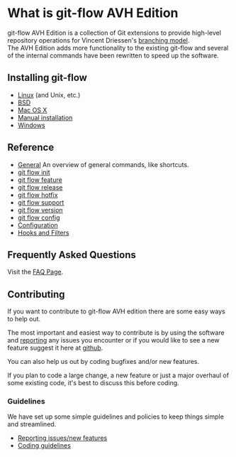 # What is git-flow AVH Edition
git-flow AVH Edition is a collection of Git extensions to provide high-level 
repository operations for Vincent Driessen's [branching model](http://nvie.com/posts/a-successful-git-branching-model/).  
The AVH Edition adds more functionality to the existing git-flow and several of 
the internal commands have been rewritten to speed up the software. 

## Installing git-flow

* [Linux](https://github.com/petervanderdoes/gitflow/wiki/Installing-on-Linux,-Unix,-etc.) (and Unix, etc.)
* [BSD](https://github.com/petervanderdoes/gitflow/wiki/Installing-on-BSD-systems)
* [Mac OS X](https://github.com/petervanderdoes/gitflow/wiki/Installing-on-Mac-OS-X)
* [Manual installation](https://github.com/petervanderdoes/gitflow/wiki/Installing-manually)
* [Windows](https://github.com/petervanderdoes/gitflow/wiki/Installing-on-Windows)

## Reference
* [General](https://github.com/petervanderdoes/gitflow/wiki/Reference:-General) An overview of general commands, like shortcuts.
* [git flow init](https://github.com/petervanderdoes/gitflow/wiki/Reference:-git-flow-init)
* [git flow feature](https://github.com/petervanderdoes/gitflow/wiki/Reference:-git-flow-feature)
* [git flow release](https://github.com/petervanderdoes/gitflow/wiki/Reference:-git-flow-release)
* [git flow hotfix](https://github.com/petervanderdoes/gitflow/wiki/Reference:-git-flow-hotfix)
* [git flow support](https://github.com/petervanderdoes/gitflow/wiki/Reference:-git-flow-support)
* [git flow version](https://github.com/petervanderdoes/gitflow/wiki/Reference:-git-flow-version)
* [git flow config](https://github.com/petervanderdoes/gitflow/wiki/Reference:-git-flow-config)
* [Configuration](https://github.com/petervanderdoes/gitflow/wiki/Reference:-Configuration)
* [Hooks and Filters](https://github.com/petervanderdoes/gitflow/wiki/Reference:-Hooks-and-Filters)

## Frequently Asked Questions
Visit the [FAQ Page](https://github.com/petervanderdoes/gitflow/wiki/FAQ).

## Contributing
If you want to contribute to git-flow AVH edition there are some easy ways to 
help out.

The most important and easiest way to contribute is by using the 
software and [reporting](https://github.com/petervanderdoes/gitflow/issues) any issues you encounter or if you would like to see a 
new feature suggest it here at [github](https://github.com/petervanderdoes/gitflow/issues).

You can also help us out by coding bugfixes and/or new features.

If you plan to code a large change, a new feature or just a major overhaul of 
some existing code, it's best to discuss this before coding.

### Guidelines
We have set up some simple guidelines and policies to keep things simple and 
streamlined.
* [Reporting issues/new features](https://github.com/petervanderdoes/gitflow/wiki/Reporting-issues-new-features)
* [Coding guidelines](https://github.com/petervanderdoes/gitflow/wiki/Coding-guidelines)